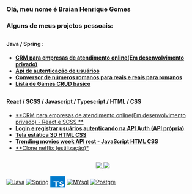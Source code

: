 ### Olá, meu nome é Braian Henrique Gomes
### Alguns de meus projetos pessoais: 
 ##
#### Java / Spring : 

 * [**CRM para empresas de atendimento online(Em desenvolvimento privado)**](https://github.com/Braianhenrike/malin)
 * [**Api de autenticação de usuários**](https://github.com/Braianhenrike/Auth)
 * [**Conversor de números romanos para reais e reais para romanos**](https://github.com/Braianhenrike/RomanNumbers)
 * [**Lista de Games CRUD basico**](https://github.com/Braianhenrike/GameList)
 
 ##
 
#### React / SCSS / Javascript / Typescript / HTML / CSS
 * [**CRM para empresas de atendimento online(Em desenvolvimento privado) - React e SCSS **](https://github.com/Braianhenrike/malin)
 * [**Login e registrar usuários autenticando na API Auth (API própria)**](https://github.com/Braianhenrike/login)
 * [**Tela estática 3D HTML CSS**](https://github.com/Braianhenrike/Inspiration-on-pinterest)
 * [**Trending movies week API rest - JavaScript HTML CSS**](https://github.com/Braianhenrike/3035flix)
 * [**Clone netflix (estilização)*](https://github.com/Braianhenrike/netflix-clone)

## 

<div align="center">
  <a href="https://github.com/Braianhenrike">
  <img height="180em" src="https://github-readme-stats.vercel.app/api?username=Braianhenrike&show_icons=true&theme=radical"/>
  <img height="180em" src="https://github-readme-stats.vercel.app/api/top-langs/?username=Braianhenrike&layout=compact&langs_count=7&theme=radical"/>
</div>
<div style="display: inline_block"><br>
  <img align="center" alt="Java"height="30" width="80" src="https://img.shields.io/badge/Java-ED8B00?style=for-the-badge&logo=java&logoColor=white">
  <img align="center" alt="Spring" height="30" width="80" src="https://img.shields.io/badge/Spring-6DB33F?style=for-the-badge&logo=spring&logoColor=white">
  <img align="center" alt="Ts" height="30" width="40" src="https://raw.githubusercontent.com/devicons/devicon/master/icons/typescript/typescript-plain.svg">
  <img align="center" alt="MYsql" height="30" width="80" src="https://img.shields.io/badge/MySQL-00000F?style=for-the-badge&logo=mysql&logoColor=white">
  <img align="center" alt="Postgre" height="30" width="100" src="https://img.shields.io/badge/PostgreSQL-316192?style=for-the-badge&logo=postgresql&logoColor=white">
  
</div>
 
</div>
